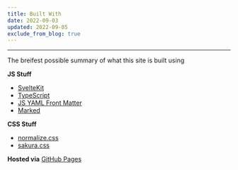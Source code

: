 ```yaml
---
title: Built With
date: 2022-09-03
updated: 2022-09-05
exclude_from_blog: true
---
```


---

The breifest possible summary of what this site is built using

**JS Stuff**

- [SvelteKit](https://kit.svelte.dev)
- [TypeScript](https://www.typescriptlang.org)
- [JS YAML Front Matter](https://dworthen.github.io/js-yaml-front-matter/)
- [Marked](https://marked.js.org)

**CSS Stuff**

- [normalize.css](http://necolas.github.io/normalize.css/)
- [sakura.css](https://oxal.org/projects/sakura/)

**Hosted via** [GitHub Pages](https://pages.github.com)
